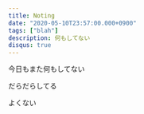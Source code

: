 ```yaml
---
title: Noting
date: "2020-05-10T23:57:00.000+0900"
tags: ["blah"]
description: 何もしてない
disqus: true
---
```


今日もまた何もしてない

だらだらしてる

よくない
